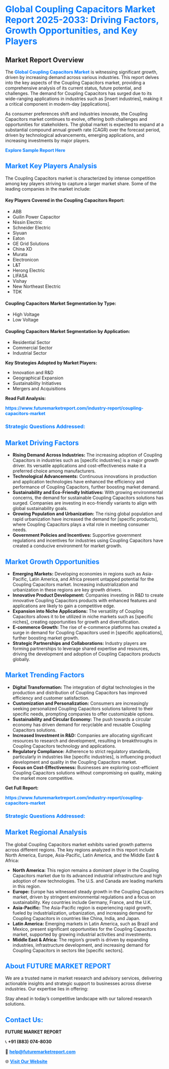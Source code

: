 <h1 style="color: #007BFF;">Global Coupling Capacitors Market Report 2025-2033: Driving Factors, Growth Opportunities, and Key Players</h1>

<section id="overview">
<h2>Market Report Overview</h2>
<p>The <a href="https://www.futuremarketreport.com/industry-report/coupling-capacitors-market" style="color: #007BFF; text-decoration: none;"><strong>Global Coupling Capacitors Market</strong></a> is witnessing significant growth, driven by increasing demand across various industries. This report delves into the key aspects of the Coupling Capacitors market, providing a comprehensive analysis of its current status, future potential, and challenges. The demand for Coupling Capacitors has surged due to its wide-ranging applications in industries such as [insert industries], making it a critical component in modern-day [applications].</p>
<p>As consumer preferences shift and industries innovate, the Coupling Capacitors market continues to evolve, offering both challenges and opportunities for stakeholders. The global market is expected to expand at a substantial compound annual growth rate (CAGR) over the forecast period, driven by technological advancements, emerging applications, and increasing investments by major players.</p>
</section>

<section id="overview">
<p><a href="https://www.futuremarketreport.com/request-sample/reportId=82135" style="color: #007BFF; text-decoration: none;"><strong>Explore Sample Report Here</strong></a></p>
</section>

<section id="key-players">
<h2 style="color: #007BFF;">Market Key Players Analysis</h2>
<p>The Coupling Capacitors market is characterized by intense competition among key players striving to capture a larger market share. Some of the leading companies in the market include:</p>
<h4>Key Players Covered in the Coupling Capacitors Report:</h4>
<ul><li>ABB</li><li>Guilin Power Capacitor</li><li>Nissin Electric</li><li>Schneider Electric</li><li>Siyuan</li><li>Eaton</li><li>GE Grid Solutions</li><li>China XD</li><li>Murata</li><li>Electronicon</li><li>L&amp;T</li><li>Herong Electric</li><li>LIFASA</li><li>Vishay</li><li>New Northeast Electric</li><li>TDK</li></ul>
<h4>Coupling Capacitors Market Segmentation by Type:</h4>
<ul><li>High Voltage</li><li>Low Voltage</li></ul>

<h4>Coupling Capacitors Market Segmentation by Application:</h4>
<ul><li>Residential Sector</li><li>Commercial Sector</li><li>Industrial Sector</li></ul>
<p><strong>Key Strategies Adopted by Market Players:</strong></p>
<ul>
<li>Innovation and R&D</li>
<li>Geographical Expansion</li>
<li>Sustainability Initiatives</li>
<li>Mergers and Acquisitions</li>
</ul>
</section>

<section>
<p><strong>Read Full Analysis: </strong></p><a href="https://www.futuremarketreport.com/industry-report/coupling-capacitors-market" style="color: #007BFF; text-decoration: none;"><strong>https://www.futuremarketreport.com/industry-report/coupling-capacitors-market</strong></a>
<h3 style="color: #007BFF;">Strategic Questions Addressed:</h3>
</section>

<section id="driving-factors">
<h2 style="color: #007BFF;">Market Driving Factors</h2>
<ul>
<li><strong>Rising Demand Across Industries:</strong> The increasing adoption of Coupling Capacitors in industries such as [specific industries] is a major growth driver. Its versatile applications and cost-effectiveness make it a preferred choice among manufacturers.</li>
<li><strong>Technological Advancements:</strong> Continuous innovations in production and application technologies have enhanced the efficiency and performance of Coupling Capacitors, further boosting market demand.</li>
<li><strong>Sustainability and Eco-Friendly Initiatives:</strong> With growing environmental concerns, the demand for sustainable Coupling Capacitors solutions has surged. Companies are investing in eco-friendly variants to align with global sustainability goals.</li>
<li><strong>Growing Population and Urbanization:</strong> The rising global population and rapid urbanization have increased the demand for [specific products], where Coupling Capacitors plays a vital role in meeting consumer needs.</li>
<li><strong>Government Policies and Incentives:</strong> Supportive government regulations and incentives for industries using Coupling Capacitors have created a conducive environment for market growth.</li>
</ul>
</section>

<section id="growth-opportunities">
<h2 style="color: #007BFF;">Market Growth Opportunities</h2>
<ul>
<li><strong>Emerging Markets:</strong> Developing economies in regions such as Asia-Pacific, Latin America, and Africa present untapped potential for the Coupling Capacitors market. Increasing industrialization and urbanization in these regions are key growth drivers.</li>
<li><strong>Innovative Product Development:</strong> Companies investing in R&D to create innovative Coupling Capacitors products with enhanced features and applications are likely to gain a competitive edge.</li>
<li><strong>Expansion into Niche Applications:</strong> The versatility of Coupling Capacitors allows it to be utilized in niche markets such as [specific niches], creating opportunities for growth and diversification.</li>
<li><strong>E-commerce Growth:</strong> The rise of e-commerce platforms has created a surge in demand for Coupling Capacitors used in [specific applications], further boosting market growth.</li>
<li><strong>Strategic Partnerships and Collaborations:</strong> Industry players are forming partnerships to leverage shared expertise and resources, driving the development and adoption of Coupling Capacitors products globally.</li>
</ul>
</section>

<section id="trending-factors">
<h2 style="color: #007BFF;">Market Trending Factors</h2>
<ul>
<li><strong>Digital Transformation:</strong> The integration of digital technologies in the production and distribution of Coupling Capacitors has improved efficiency and customer satisfaction.</li>
<li><strong>Customization and Personalization:</strong> Consumers are increasingly seeking personalized Coupling Capacitors solutions tailored to their specific needs, prompting companies to offer customizable options.</li>
<li><strong>Sustainability and Circular Economy:</strong> The push towards a circular economy has driven demand for recyclable and reusable Coupling Capacitors solutions.</li>
<li><strong>Increased Investment in R&D:</strong> Companies are allocating significant resources to research and development, resulting in breakthroughs in Coupling Capacitors technology and applications.</li>
<li><strong>Regulatory Compliance:</strong> Adherence to strict regulatory standards, particularly in industries like [specific industries], is influencing product development and quality in the Coupling Capacitors market.</li>
<li><strong>Focus on Cost-Effectiveness:</strong> Businesses are exploring cost-efficient Coupling Capacitors solutions without compromising on quality, making the market more competitive.</li>
</ul>
</section>

<section>
<p><strong>Get Full Report: </strong></p><a href="https://www.futuremarketreport.com/industry-report/coupling-capacitors-market" style="color: #007BFF; text-decoration: none;"><strong>https://www.futuremarketreport.com/industry-report/coupling-capacitors-market</strong></a>
<h3 style="color: #007BFF;">Strategic Questions Addressed:</h3>
</section>


<section id="regional-analysis">
<h2 style="color: #007BFF;">Market Regional Analysis</h2>
<p>The global Coupling Capacitors market exhibits varied growth patterns across different regions. The key regions analyzed in this report include North America, Europe, Asia-Pacific, Latin America, and the Middle East & Africa:</p>
<ul>
<li><strong>North America:</strong> This region remains a dominant player in the Coupling Capacitors market due to its advanced industrial infrastructure and high adoption of new technologies. The U.S. and Canada are leading markets in this region.</li>
<li><strong>Europe:</strong> Europe has witnessed steady growth in the Coupling Capacitors market, driven by stringent environmental regulations and a focus on sustainability. Key countries include Germany, France, and the U.K.</li>
<li><strong>Asia-Pacific:</strong> The Asia-Pacific region is experiencing rapid growth, fueled by industrialization, urbanization, and increasing demand for Coupling Capacitors in countries like China, India, and Japan.</li>
<li><strong>Latin America:</strong> Emerging markets in Latin America, such as Brazil and Mexico, present significant opportunities for the Coupling Capacitors market, supported by growing industrial activities and investments.</li>
<li><strong>Middle East & Africa:</strong> The region’s growth is driven by expanding industries, infrastructure development, and increasing demand for Coupling Capacitors in sectors like [specific sectors].</li>
</ul>
</section>

<footer>
<h2 style="color: #007BFF;">About FUTURE MARKET REPORT</h2>
<p>We are a trusted name in market research and advisory services, delivering actionable insights and strategic support to businesses across diverse industries. Our expertise lies in offering:</p>

<p>Stay ahead in today’s competitive landscape with our tailored research solutions.</p>

<h2 style="color: #007BFF;">Contact Us:</h2>
<p><strong>FUTURE MARKET REPORT</strong></p>
<p>📞 <strong>+91 (883) 074-8030</strong></p>
<p>📧 <strong><a href="mailto:help@futuremarketreport.com" style="color: #007BFF;">help@futuremarketreport.com</a></strong></p>
<p>🌐 <strong><a href="https://www.futuremarketreport.com/" style="color: #007BFF;">Visit Our Website</a></strong></p>
</footer>
